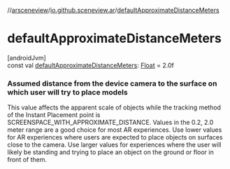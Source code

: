 //[arsceneview](../../index.md)/[io.github.sceneview.ar](index.md)/[defaultApproximateDistanceMeters](default-approximate-distance-meters.md)

# defaultApproximateDistanceMeters

[androidJvm]\
const val [defaultApproximateDistanceMeters](default-approximate-distance-meters.md): [Float](https://kotlinlang.org/api/latest/jvm/stdlib/kotlin/-float/index.html) = 2.0f

###  Assumed distance from the device camera to the surface on which user will try to place models

This value affects the apparent scale of objects while the tracking method of the Instant Placement point is SCREENSPACE_WITH_APPROXIMATE_DISTANCE. Values in the 0.2, 2.0 meter range are a good choice for most AR experiences. Use lower values for AR experiences where users are expected to place objects on surfaces close to the camera. Use larger values for experiences where the user will likely be standing and trying to place an object on the ground or floor in front of them.
